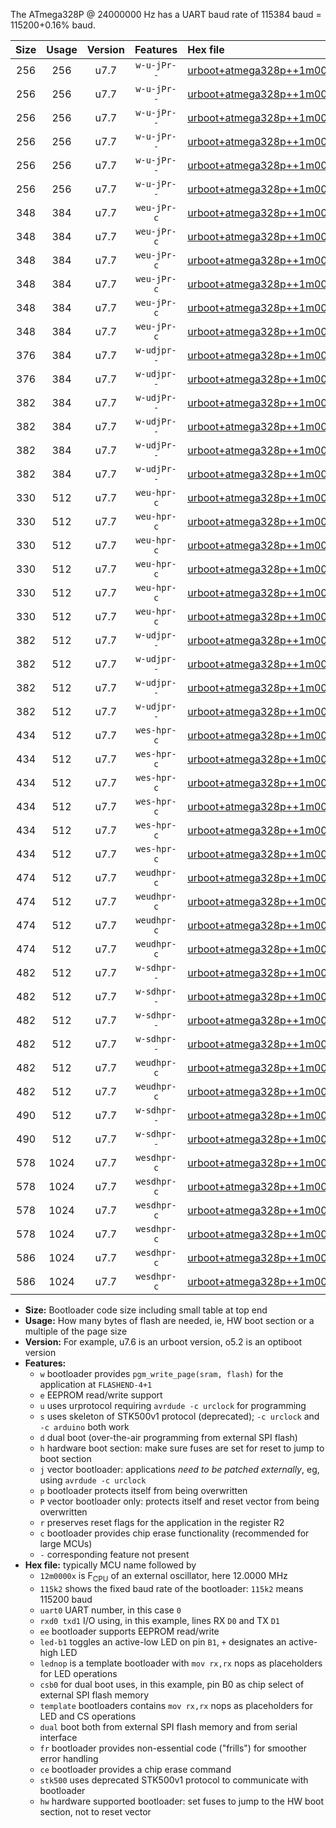 The ATmega328P @ 24000000 Hz has a UART baud rate of 115384 baud = 115200+0.16% baud.

|Size|Usage|Version|Features|Hex file|
|:-:|:-:|:-:|:-:|:--|
|256|256|u7.7|`w-u-jPr--`|[urboot+atmega328p++1m0000x++++4k8_uart0_rxd0_txd1_led+b1_fr.hex](https://raw.githubusercontent.com/stefanrueger/urboot.hex/main/mcus/atmega328p/external_oscillator/fcpu++1m0000_Hz/br++++4k8_bps/urboot+atmega328p++1m0000x++++4k8_uart0_rxd0_txd1_led+b1_fr.hex)|
|256|256|u7.7|`w-u-jPr--`|[urboot+atmega328p++1m0000x++++4k8_uart0_rxd0_txd1_led+b5_fr.hex](https://raw.githubusercontent.com/stefanrueger/urboot.hex/main/mcus/atmega328p/external_oscillator/fcpu++1m0000_Hz/br++++4k8_bps/urboot+atmega328p++1m0000x++++4k8_uart0_rxd0_txd1_led+b5_fr.hex)|
|256|256|u7.7|`w-u-jPr--`|[urboot+atmega328p++1m0000x++++4k8_uart0_rxd0_txd1_led+d5_fr.hex](https://raw.githubusercontent.com/stefanrueger/urboot.hex/main/mcus/atmega328p/external_oscillator/fcpu++1m0000_Hz/br++++4k8_bps/urboot+atmega328p++1m0000x++++4k8_uart0_rxd0_txd1_led+d5_fr.hex)|
|256|256|u7.7|`w-u-jPr--`|[urboot+atmega328p++1m0000x++++4k8_uart0_rxd0_txd1_led-b1_fr.hex](https://raw.githubusercontent.com/stefanrueger/urboot.hex/main/mcus/atmega328p/external_oscillator/fcpu++1m0000_Hz/br++++4k8_bps/urboot+atmega328p++1m0000x++++4k8_uart0_rxd0_txd1_led-b1_fr.hex)|
|256|256|u7.7|`w-u-jPr--`|[urboot+atmega328p++1m0000x++++4k8_uart0_rxd0_txd1_led-d5_fr.hex](https://raw.githubusercontent.com/stefanrueger/urboot.hex/main/mcus/atmega328p/external_oscillator/fcpu++1m0000_Hz/br++++4k8_bps/urboot+atmega328p++1m0000x++++4k8_uart0_rxd0_txd1_led-d5_fr.hex)|
|256|256|u7.7|`w-u-jPr--`|[urboot+atmega328p++1m0000x++++4k8_uart0_rxd0_txd1_lednop_fr.hex](https://raw.githubusercontent.com/stefanrueger/urboot.hex/main/mcus/atmega328p/external_oscillator/fcpu++1m0000_Hz/br++++4k8_bps/urboot+atmega328p++1m0000x++++4k8_uart0_rxd0_txd1_lednop_fr.hex)|
|348|384|u7.7|`weu-jPr-c`|[urboot+atmega328p++1m0000x++++4k8_uart0_rxd0_txd1_ee_led+b1_fr_ce.hex](https://raw.githubusercontent.com/stefanrueger/urboot.hex/main/mcus/atmega328p/external_oscillator/fcpu++1m0000_Hz/br++++4k8_bps/urboot+atmega328p++1m0000x++++4k8_uart0_rxd0_txd1_ee_led+b1_fr_ce.hex)|
|348|384|u7.7|`weu-jPr-c`|[urboot+atmega328p++1m0000x++++4k8_uart0_rxd0_txd1_ee_led+b5_fr_ce.hex](https://raw.githubusercontent.com/stefanrueger/urboot.hex/main/mcus/atmega328p/external_oscillator/fcpu++1m0000_Hz/br++++4k8_bps/urboot+atmega328p++1m0000x++++4k8_uart0_rxd0_txd1_ee_led+b5_fr_ce.hex)|
|348|384|u7.7|`weu-jPr-c`|[urboot+atmega328p++1m0000x++++4k8_uart0_rxd0_txd1_ee_led+d5_fr_ce.hex](https://raw.githubusercontent.com/stefanrueger/urboot.hex/main/mcus/atmega328p/external_oscillator/fcpu++1m0000_Hz/br++++4k8_bps/urboot+atmega328p++1m0000x++++4k8_uart0_rxd0_txd1_ee_led+d5_fr_ce.hex)|
|348|384|u7.7|`weu-jPr-c`|[urboot+atmega328p++1m0000x++++4k8_uart0_rxd0_txd1_ee_led-b1_fr_ce.hex](https://raw.githubusercontent.com/stefanrueger/urboot.hex/main/mcus/atmega328p/external_oscillator/fcpu++1m0000_Hz/br++++4k8_bps/urboot+atmega328p++1m0000x++++4k8_uart0_rxd0_txd1_ee_led-b1_fr_ce.hex)|
|348|384|u7.7|`weu-jPr-c`|[urboot+atmega328p++1m0000x++++4k8_uart0_rxd0_txd1_ee_led-d5_fr_ce.hex](https://raw.githubusercontent.com/stefanrueger/urboot.hex/main/mcus/atmega328p/external_oscillator/fcpu++1m0000_Hz/br++++4k8_bps/urboot+atmega328p++1m0000x++++4k8_uart0_rxd0_txd1_ee_led-d5_fr_ce.hex)|
|348|384|u7.7|`weu-jPr-c`|[urboot+atmega328p++1m0000x++++4k8_uart0_rxd0_txd1_ee_lednop_fr_ce.hex](https://raw.githubusercontent.com/stefanrueger/urboot.hex/main/mcus/atmega328p/external_oscillator/fcpu++1m0000_Hz/br++++4k8_bps/urboot+atmega328p++1m0000x++++4k8_uart0_rxd0_txd1_ee_lednop_fr_ce.hex)|
|376|384|u7.7|`w-udjpr--`|[urboot+atmega328p++1m0000x++++4k8_uart0_rxd0_txd1_led+b1_csd5_dual.hex](https://raw.githubusercontent.com/stefanrueger/urboot.hex/main/mcus/atmega328p/external_oscillator/fcpu++1m0000_Hz/br++++4k8_bps/urboot+atmega328p++1m0000x++++4k8_uart0_rxd0_txd1_led+b1_csd5_dual.hex)|
|376|384|u7.7|`w-udjpr--`|[urboot+atmega328p++1m0000x++++4k8_uart0_rxd0_txd1_template_dual.hex](https://raw.githubusercontent.com/stefanrueger/urboot.hex/main/mcus/atmega328p/external_oscillator/fcpu++1m0000_Hz/br++++4k8_bps/urboot+atmega328p++1m0000x++++4k8_uart0_rxd0_txd1_template_dual.hex)|
|382|384|u7.7|`w-udjPr--`|[urboot+atmega328p++1m0000x++++4k8_uart0_rxd0_txd1_led+b1_csb0_dual.hex](https://raw.githubusercontent.com/stefanrueger/urboot.hex/main/mcus/atmega328p/external_oscillator/fcpu++1m0000_Hz/br++++4k8_bps/urboot+atmega328p++1m0000x++++4k8_uart0_rxd0_txd1_led+b1_csb0_dual.hex)|
|382|384|u7.7|`w-udjPr--`|[urboot+atmega328p++1m0000x++++4k8_uart0_rxd0_txd1_led+d5_csb0_dual.hex](https://raw.githubusercontent.com/stefanrueger/urboot.hex/main/mcus/atmega328p/external_oscillator/fcpu++1m0000_Hz/br++++4k8_bps/urboot+atmega328p++1m0000x++++4k8_uart0_rxd0_txd1_led+d5_csb0_dual.hex)|
|382|384|u7.7|`w-udjPr--`|[urboot+atmega328p++1m0000x++++4k8_uart0_rxd0_txd1_led-b1_csb0_dual.hex](https://raw.githubusercontent.com/stefanrueger/urboot.hex/main/mcus/atmega328p/external_oscillator/fcpu++1m0000_Hz/br++++4k8_bps/urboot+atmega328p++1m0000x++++4k8_uart0_rxd0_txd1_led-b1_csb0_dual.hex)|
|382|384|u7.7|`w-udjPr--`|[urboot+atmega328p++1m0000x++++4k8_uart0_rxd0_txd1_led-d5_csb0_dual.hex](https://raw.githubusercontent.com/stefanrueger/urboot.hex/main/mcus/atmega328p/external_oscillator/fcpu++1m0000_Hz/br++++4k8_bps/urboot+atmega328p++1m0000x++++4k8_uart0_rxd0_txd1_led-d5_csb0_dual.hex)|
|330|512|u7.7|`weu-hpr-c`|[urboot+atmega328p++1m0000x++++4k8_uart0_rxd0_txd1_ee_led+b1_fr_ce_hw.hex](https://raw.githubusercontent.com/stefanrueger/urboot.hex/main/mcus/atmega328p/external_oscillator/fcpu++1m0000_Hz/br++++4k8_bps/urboot+atmega328p++1m0000x++++4k8_uart0_rxd0_txd1_ee_led+b1_fr_ce_hw.hex)|
|330|512|u7.7|`weu-hpr-c`|[urboot+atmega328p++1m0000x++++4k8_uart0_rxd0_txd1_ee_led+b5_fr_ce_hw.hex](https://raw.githubusercontent.com/stefanrueger/urboot.hex/main/mcus/atmega328p/external_oscillator/fcpu++1m0000_Hz/br++++4k8_bps/urboot+atmega328p++1m0000x++++4k8_uart0_rxd0_txd1_ee_led+b5_fr_ce_hw.hex)|
|330|512|u7.7|`weu-hpr-c`|[urboot+atmega328p++1m0000x++++4k8_uart0_rxd0_txd1_ee_led+d5_fr_ce_hw.hex](https://raw.githubusercontent.com/stefanrueger/urboot.hex/main/mcus/atmega328p/external_oscillator/fcpu++1m0000_Hz/br++++4k8_bps/urboot+atmega328p++1m0000x++++4k8_uart0_rxd0_txd1_ee_led+d5_fr_ce_hw.hex)|
|330|512|u7.7|`weu-hpr-c`|[urboot+atmega328p++1m0000x++++4k8_uart0_rxd0_txd1_ee_led-b1_fr_ce_hw.hex](https://raw.githubusercontent.com/stefanrueger/urboot.hex/main/mcus/atmega328p/external_oscillator/fcpu++1m0000_Hz/br++++4k8_bps/urboot+atmega328p++1m0000x++++4k8_uart0_rxd0_txd1_ee_led-b1_fr_ce_hw.hex)|
|330|512|u7.7|`weu-hpr-c`|[urboot+atmega328p++1m0000x++++4k8_uart0_rxd0_txd1_ee_led-d5_fr_ce_hw.hex](https://raw.githubusercontent.com/stefanrueger/urboot.hex/main/mcus/atmega328p/external_oscillator/fcpu++1m0000_Hz/br++++4k8_bps/urboot+atmega328p++1m0000x++++4k8_uart0_rxd0_txd1_ee_led-d5_fr_ce_hw.hex)|
|330|512|u7.7|`weu-hpr-c`|[urboot+atmega328p++1m0000x++++4k8_uart0_rxd0_txd1_ee_lednop_fr_ce_hw.hex](https://raw.githubusercontent.com/stefanrueger/urboot.hex/main/mcus/atmega328p/external_oscillator/fcpu++1m0000_Hz/br++++4k8_bps/urboot+atmega328p++1m0000x++++4k8_uart0_rxd0_txd1_ee_lednop_fr_ce_hw.hex)|
|382|512|u7.7|`w-udjpr--`|[urboot+atmega328p++1m0000x++++4k8_uart0_rxd0_txd1_led+b1_csb0_dual_fr.hex](https://raw.githubusercontent.com/stefanrueger/urboot.hex/main/mcus/atmega328p/external_oscillator/fcpu++1m0000_Hz/br++++4k8_bps/urboot+atmega328p++1m0000x++++4k8_uart0_rxd0_txd1_led+b1_csb0_dual_fr.hex)|
|382|512|u7.7|`w-udjpr--`|[urboot+atmega328p++1m0000x++++4k8_uart0_rxd0_txd1_led+d5_csb0_dual_fr.hex](https://raw.githubusercontent.com/stefanrueger/urboot.hex/main/mcus/atmega328p/external_oscillator/fcpu++1m0000_Hz/br++++4k8_bps/urboot+atmega328p++1m0000x++++4k8_uart0_rxd0_txd1_led+d5_csb0_dual_fr.hex)|
|382|512|u7.7|`w-udjpr--`|[urboot+atmega328p++1m0000x++++4k8_uart0_rxd0_txd1_led-b1_csb0_dual_fr.hex](https://raw.githubusercontent.com/stefanrueger/urboot.hex/main/mcus/atmega328p/external_oscillator/fcpu++1m0000_Hz/br++++4k8_bps/urboot+atmega328p++1m0000x++++4k8_uart0_rxd0_txd1_led-b1_csb0_dual_fr.hex)|
|382|512|u7.7|`w-udjpr--`|[urboot+atmega328p++1m0000x++++4k8_uart0_rxd0_txd1_led-d5_csb0_dual_fr.hex](https://raw.githubusercontent.com/stefanrueger/urboot.hex/main/mcus/atmega328p/external_oscillator/fcpu++1m0000_Hz/br++++4k8_bps/urboot+atmega328p++1m0000x++++4k8_uart0_rxd0_txd1_led-d5_csb0_dual_fr.hex)|
|434|512|u7.7|`wes-hpr-c`|[urboot+atmega328p++1m0000x++++4k8_uart0_rxd0_txd1_ee_led+b1_fr_ce_stk500_hw.hex](https://raw.githubusercontent.com/stefanrueger/urboot.hex/main/mcus/atmega328p/external_oscillator/fcpu++1m0000_Hz/br++++4k8_bps/urboot+atmega328p++1m0000x++++4k8_uart0_rxd0_txd1_ee_led+b1_fr_ce_stk500_hw.hex)|
|434|512|u7.7|`wes-hpr-c`|[urboot+atmega328p++1m0000x++++4k8_uart0_rxd0_txd1_ee_led+b5_fr_ce_stk500_hw.hex](https://raw.githubusercontent.com/stefanrueger/urboot.hex/main/mcus/atmega328p/external_oscillator/fcpu++1m0000_Hz/br++++4k8_bps/urboot+atmega328p++1m0000x++++4k8_uart0_rxd0_txd1_ee_led+b5_fr_ce_stk500_hw.hex)|
|434|512|u7.7|`wes-hpr-c`|[urboot+atmega328p++1m0000x++++4k8_uart0_rxd0_txd1_ee_led+d5_fr_ce_stk500_hw.hex](https://raw.githubusercontent.com/stefanrueger/urboot.hex/main/mcus/atmega328p/external_oscillator/fcpu++1m0000_Hz/br++++4k8_bps/urboot+atmega328p++1m0000x++++4k8_uart0_rxd0_txd1_ee_led+d5_fr_ce_stk500_hw.hex)|
|434|512|u7.7|`wes-hpr-c`|[urboot+atmega328p++1m0000x++++4k8_uart0_rxd0_txd1_ee_led-b1_fr_ce_stk500_hw.hex](https://raw.githubusercontent.com/stefanrueger/urboot.hex/main/mcus/atmega328p/external_oscillator/fcpu++1m0000_Hz/br++++4k8_bps/urboot+atmega328p++1m0000x++++4k8_uart0_rxd0_txd1_ee_led-b1_fr_ce_stk500_hw.hex)|
|434|512|u7.7|`wes-hpr-c`|[urboot+atmega328p++1m0000x++++4k8_uart0_rxd0_txd1_ee_led-d5_fr_ce_stk500_hw.hex](https://raw.githubusercontent.com/stefanrueger/urboot.hex/main/mcus/atmega328p/external_oscillator/fcpu++1m0000_Hz/br++++4k8_bps/urboot+atmega328p++1m0000x++++4k8_uart0_rxd0_txd1_ee_led-d5_fr_ce_stk500_hw.hex)|
|434|512|u7.7|`wes-hpr-c`|[urboot+atmega328p++1m0000x++++4k8_uart0_rxd0_txd1_ee_lednop_fr_ce_stk500_hw.hex](https://raw.githubusercontent.com/stefanrueger/urboot.hex/main/mcus/atmega328p/external_oscillator/fcpu++1m0000_Hz/br++++4k8_bps/urboot+atmega328p++1m0000x++++4k8_uart0_rxd0_txd1_ee_lednop_fr_ce_stk500_hw.hex)|
|474|512|u7.7|`weudhpr-c`|[urboot+atmega328p++1m0000x++++4k8_uart0_rxd0_txd1_ee_led+b1_csb0_dual_fr_ce_hw.hex](https://raw.githubusercontent.com/stefanrueger/urboot.hex/main/mcus/atmega328p/external_oscillator/fcpu++1m0000_Hz/br++++4k8_bps/urboot+atmega328p++1m0000x++++4k8_uart0_rxd0_txd1_ee_led+b1_csb0_dual_fr_ce_hw.hex)|
|474|512|u7.7|`weudhpr-c`|[urboot+atmega328p++1m0000x++++4k8_uart0_rxd0_txd1_ee_led+d5_csb0_dual_fr_ce_hw.hex](https://raw.githubusercontent.com/stefanrueger/urboot.hex/main/mcus/atmega328p/external_oscillator/fcpu++1m0000_Hz/br++++4k8_bps/urboot+atmega328p++1m0000x++++4k8_uart0_rxd0_txd1_ee_led+d5_csb0_dual_fr_ce_hw.hex)|
|474|512|u7.7|`weudhpr-c`|[urboot+atmega328p++1m0000x++++4k8_uart0_rxd0_txd1_ee_led-b1_csb0_dual_fr_ce_hw.hex](https://raw.githubusercontent.com/stefanrueger/urboot.hex/main/mcus/atmega328p/external_oscillator/fcpu++1m0000_Hz/br++++4k8_bps/urboot+atmega328p++1m0000x++++4k8_uart0_rxd0_txd1_ee_led-b1_csb0_dual_fr_ce_hw.hex)|
|474|512|u7.7|`weudhpr-c`|[urboot+atmega328p++1m0000x++++4k8_uart0_rxd0_txd1_ee_led-d5_csb0_dual_fr_ce_hw.hex](https://raw.githubusercontent.com/stefanrueger/urboot.hex/main/mcus/atmega328p/external_oscillator/fcpu++1m0000_Hz/br++++4k8_bps/urboot+atmega328p++1m0000x++++4k8_uart0_rxd0_txd1_ee_led-d5_csb0_dual_fr_ce_hw.hex)|
|482|512|u7.7|`w-sdhpr--`|[urboot+atmega328p++1m0000x++++4k8_uart0_rxd0_txd1_led+b1_csb0_dual_fr_stk500_hw.hex](https://raw.githubusercontent.com/stefanrueger/urboot.hex/main/mcus/atmega328p/external_oscillator/fcpu++1m0000_Hz/br++++4k8_bps/urboot+atmega328p++1m0000x++++4k8_uart0_rxd0_txd1_led+b1_csb0_dual_fr_stk500_hw.hex)|
|482|512|u7.7|`w-sdhpr--`|[urboot+atmega328p++1m0000x++++4k8_uart0_rxd0_txd1_led+d5_csb0_dual_fr_stk500_hw.hex](https://raw.githubusercontent.com/stefanrueger/urboot.hex/main/mcus/atmega328p/external_oscillator/fcpu++1m0000_Hz/br++++4k8_bps/urboot+atmega328p++1m0000x++++4k8_uart0_rxd0_txd1_led+d5_csb0_dual_fr_stk500_hw.hex)|
|482|512|u7.7|`w-sdhpr--`|[urboot+atmega328p++1m0000x++++4k8_uart0_rxd0_txd1_led-b1_csb0_dual_fr_stk500_hw.hex](https://raw.githubusercontent.com/stefanrueger/urboot.hex/main/mcus/atmega328p/external_oscillator/fcpu++1m0000_Hz/br++++4k8_bps/urboot+atmega328p++1m0000x++++4k8_uart0_rxd0_txd1_led-b1_csb0_dual_fr_stk500_hw.hex)|
|482|512|u7.7|`w-sdhpr--`|[urboot+atmega328p++1m0000x++++4k8_uart0_rxd0_txd1_led-d5_csb0_dual_fr_stk500_hw.hex](https://raw.githubusercontent.com/stefanrueger/urboot.hex/main/mcus/atmega328p/external_oscillator/fcpu++1m0000_Hz/br++++4k8_bps/urboot+atmega328p++1m0000x++++4k8_uart0_rxd0_txd1_led-d5_csb0_dual_fr_stk500_hw.hex)|
|482|512|u7.7|`weudhpr-c`|[urboot+atmega328p++1m0000x++++4k8_uart0_rxd0_txd1_ee_led+b1_csd5_dual_fr_ce_hw.hex](https://raw.githubusercontent.com/stefanrueger/urboot.hex/main/mcus/atmega328p/external_oscillator/fcpu++1m0000_Hz/br++++4k8_bps/urboot+atmega328p++1m0000x++++4k8_uart0_rxd0_txd1_ee_led+b1_csd5_dual_fr_ce_hw.hex)|
|482|512|u7.7|`weudhpr-c`|[urboot+atmega328p++1m0000x++++4k8_uart0_rxd0_txd1_ee_template_dual_fr_ce_hw.hex](https://raw.githubusercontent.com/stefanrueger/urboot.hex/main/mcus/atmega328p/external_oscillator/fcpu++1m0000_Hz/br++++4k8_bps/urboot+atmega328p++1m0000x++++4k8_uart0_rxd0_txd1_ee_template_dual_fr_ce_hw.hex)|
|490|512|u7.7|`w-sdhpr--`|[urboot+atmega328p++1m0000x++++4k8_uart0_rxd0_txd1_led+b1_csd5_dual_fr_stk500_hw.hex](https://raw.githubusercontent.com/stefanrueger/urboot.hex/main/mcus/atmega328p/external_oscillator/fcpu++1m0000_Hz/br++++4k8_bps/urboot+atmega328p++1m0000x++++4k8_uart0_rxd0_txd1_led+b1_csd5_dual_fr_stk500_hw.hex)|
|490|512|u7.7|`w-sdhpr--`|[urboot+atmega328p++1m0000x++++4k8_uart0_rxd0_txd1_template_dual_fr_stk500_hw.hex](https://raw.githubusercontent.com/stefanrueger/urboot.hex/main/mcus/atmega328p/external_oscillator/fcpu++1m0000_Hz/br++++4k8_bps/urboot+atmega328p++1m0000x++++4k8_uart0_rxd0_txd1_template_dual_fr_stk500_hw.hex)|
|578|1024|u7.7|`wesdhpr-c`|[urboot+atmega328p++1m0000x++++4k8_uart0_rxd0_txd1_ee_led+b1_csb0_dual_fr_ce_stk500_hw.hex](https://raw.githubusercontent.com/stefanrueger/urboot.hex/main/mcus/atmega328p/external_oscillator/fcpu++1m0000_Hz/br++++4k8_bps/urboot+atmega328p++1m0000x++++4k8_uart0_rxd0_txd1_ee_led+b1_csb0_dual_fr_ce_stk500_hw.hex)|
|578|1024|u7.7|`wesdhpr-c`|[urboot+atmega328p++1m0000x++++4k8_uart0_rxd0_txd1_ee_led+d5_csb0_dual_fr_ce_stk500_hw.hex](https://raw.githubusercontent.com/stefanrueger/urboot.hex/main/mcus/atmega328p/external_oscillator/fcpu++1m0000_Hz/br++++4k8_bps/urboot+atmega328p++1m0000x++++4k8_uart0_rxd0_txd1_ee_led+d5_csb0_dual_fr_ce_stk500_hw.hex)|
|578|1024|u7.7|`wesdhpr-c`|[urboot+atmega328p++1m0000x++++4k8_uart0_rxd0_txd1_ee_led-b1_csb0_dual_fr_ce_stk500_hw.hex](https://raw.githubusercontent.com/stefanrueger/urboot.hex/main/mcus/atmega328p/external_oscillator/fcpu++1m0000_Hz/br++++4k8_bps/urboot+atmega328p++1m0000x++++4k8_uart0_rxd0_txd1_ee_led-b1_csb0_dual_fr_ce_stk500_hw.hex)|
|578|1024|u7.7|`wesdhpr-c`|[urboot+atmega328p++1m0000x++++4k8_uart0_rxd0_txd1_ee_led-d5_csb0_dual_fr_ce_stk500_hw.hex](https://raw.githubusercontent.com/stefanrueger/urboot.hex/main/mcus/atmega328p/external_oscillator/fcpu++1m0000_Hz/br++++4k8_bps/urboot+atmega328p++1m0000x++++4k8_uart0_rxd0_txd1_ee_led-d5_csb0_dual_fr_ce_stk500_hw.hex)|
|586|1024|u7.7|`wesdhpr-c`|[urboot+atmega328p++1m0000x++++4k8_uart0_rxd0_txd1_ee_led+b1_csd5_dual_fr_ce_stk500_hw.hex](https://raw.githubusercontent.com/stefanrueger/urboot.hex/main/mcus/atmega328p/external_oscillator/fcpu++1m0000_Hz/br++++4k8_bps/urboot+atmega328p++1m0000x++++4k8_uart0_rxd0_txd1_ee_led+b1_csd5_dual_fr_ce_stk500_hw.hex)|
|586|1024|u7.7|`wesdhpr-c`|[urboot+atmega328p++1m0000x++++4k8_uart0_rxd0_txd1_ee_template_dual_fr_ce_stk500_hw.hex](https://raw.githubusercontent.com/stefanrueger/urboot.hex/main/mcus/atmega328p/external_oscillator/fcpu++1m0000_Hz/br++++4k8_bps/urboot+atmega328p++1m0000x++++4k8_uart0_rxd0_txd1_ee_template_dual_fr_ce_stk500_hw.hex)|

- **Size:** Bootloader code size including small table at top end
- **Usage:** How many bytes of flash are needed, ie, HW boot section or a multiple of the page size
- **Version:** For example, u7.6 is an urboot version, o5.2 is an optiboot version
- **Features:**
  + `w` bootloader provides `pgm_write_page(sram, flash)` for the application at `FLASHEND-4+1`
  + `e` EEPROM read/write support
  + `u` uses urprotocol requiring `avrdude -c urclock` for programming
  + `s` uses skeleton of STK500v1 protocol (deprecated); `-c urclock` and `-c arduino` both work
  + `d` dual boot (over-the-air programming from external SPI flash)
  + `h` hardware boot section: make sure fuses are set for reset to jump to boot section
  + `j` vector bootloader: applications *need to be patched externally*, eg, using `avrdude -c urclock`
  + `p` bootloader protects itself from being overwritten
  + `P` vector bootloader only: protects itself and reset vector from being overwritten
  + `r` preserves reset flags for the application in the register R2
  + `c` bootloader provides chip erase functionality (recommended for large MCUs)
  + `-` corresponding feature not present
- **Hex file:** typically MCU name followed by
  + `12m0000x` is F<sub>CPU</sub> of an external oscillator, here 12.0000 MHz
  + `115k2` shows the fixed baud rate of the bootloader: `115k2` means 115200 baud
  + `uart0` UART number, in this case `0`
  + `rxd0 txd1` I/O using, in this example, lines RX `D0` and TX `D1`
  + `ee` bootloader supports EEPROM read/write
  + `led-b1` toggles an active-low LED on pin `B1`, `+` designates an active-high LED
  + `lednop` is a template bootloader with `mov rx,rx` nops as placeholders for LED operations
  + `csb0` for dual boot uses, in this example, pin B0 as chip select of external SPI flash memory
  + `template` bootloaders contains `mov rx,rx` nops as placeholders for LED and CS operations
  + `dual` boot both from external SPI flash memory and from serial interface
  + `fr` bootloader provides non-essential code ("frills") for smoother error handling
  + `ce` bootloader provides a chip erase command
  + `stk500` uses deprecated STK500v1 protocol to communicate with bootloader
  + `hw` hardware supported bootloader: set fuses to jump to the HW boot section, not to reset vector

